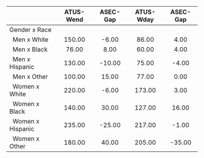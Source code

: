 
|                      |    ATUS-Wend |     ASEC-Gap |    ATUS-Wday |     ASEC-Gap |
| -------------------- | :----------: | :----------: | :----------: | :----------: |
| Gender x Race        |              |              |              |              |
| &nbsp;&nbsp;Men x White |       150.00 |        -6.00 |        86.00 |         4.00 |
| &nbsp;&nbsp;Men x Black |        76.00 |         8.00 |        60.00 |         4.00 |
| &nbsp;&nbsp;Men x Hispanic |       130.00 |       -10.00 |        75.00 |        -4.00 |
| &nbsp;&nbsp;Men x Other |       100.00 |        15.00 |        77.00 |         0.00 |
| &nbsp;&nbsp;Women x White |       220.00 |        -6.00 |       173.00 |         3.00 |
| &nbsp;&nbsp;Women x Black |       140.00 |        30.00 |       127.00 |        16.00 |
| &nbsp;&nbsp;Women x Hispanic |       235.00 |       -25.00 |       217.00 |        -1.00 |
| &nbsp;&nbsp;Women x Other |       180.00 |        40.00 |       205.00 |       -35.00 |

